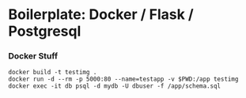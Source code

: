 # Boilerplate: Docker / Flask / Postgresql

### Docker Stuff

```
docker build -t testimg .
docker run -d --rm -p 5000:80 --name=testapp -v $PWD:/app testimg
docker exec -it db psql -d mydb -U dbuser -f /app/schema.sql
```
